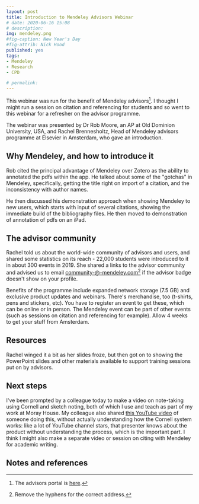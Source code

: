 ```yaml
---
layout: post
title: Introduction to Mendeley Advisors Webinar
# date: 2020-06-16 15:08
# description: 
img: mendeley.png
#fig-caption: New Year's Day
#fig-attrib: Nick Hood
published: yes
tags:
- Mendeley
- Research
- CPD

# permalink:
---
```

This webinar was run for the benefit of Mendeley advisors[^portal]. I thought I might run a session on citation and referencing for students and so went to this webinar for a refresher on the advisor programme.

The webinar was presented by Dr Rob Moore, an AP at Old Dominion University, USA, and Rachel Brennesholtz, Head of Mendeley advisors programme at Elsevier in Amsterdam, who gave an introduction.

## Why Mendeley, and how to introduce it
Rob cited the principal advantage of Mendeley over Zotero as the ability to annotated the pdfs within the app. He talked about some of the "gotchas" in Mendeley, specifically, getting the title right on import of a citation, and the inconsistency with author names.

He then discussed his demonstration approach when showing Mendeley to new users, which starts with input of several citations, showing the immediate build of the bibliography files. He then moved to demonstration of annotation of pdfs on an iPad.

## The advisor community
Rachel told us about the world-wide community of advisors and users, and shared some statistics on its reach - 22,000 students were introduced to it in about 300 events in 2019. She shared a links to the advisor community and advised us to email community-@-mendeley.com[^ticks] if the advisor badge doesn't show on your profile.

Benefits of the programme include expanded network storage (7.5 GB) and exclusive product updates and webinars. There's merchandise, too (t-shirts, pens and stickers, etc). You have to register an event to get these, which can be online or in person. The Mendeley event can be part of other events (such as sessions on citation and referencing for example). Allow 4 weeks to get your stuff from Amsterdam.

##  Resources
Rachel winged it a bit as her slides froze, but then got on to showing the PowerPoint slides and other materials available to support training sessions put on by advisors.

## Next steps
I've been prompted by a colleague today to make a video on note-taking using Cornell and sketch noting, both of which I use and teach as part of my work at Moray House. My colleague also shared [this YouTube video](https://www.youtube.com/watch?v=pZgMpjjgCRA) of someone doing this, without actually understanding how the Cornell system works: like a lot of YouTube channel stars, that presenter knows about the product without understanding the process, which is the important part. I think I might also make a separate video or session on citing with Mendeley for academic writing.

## Notes and references
[^portal]: The advisors portal is [here](https://www.mendeley.com/advisor-community).

[^ticks]: Remove the hyphens for the correct address.
